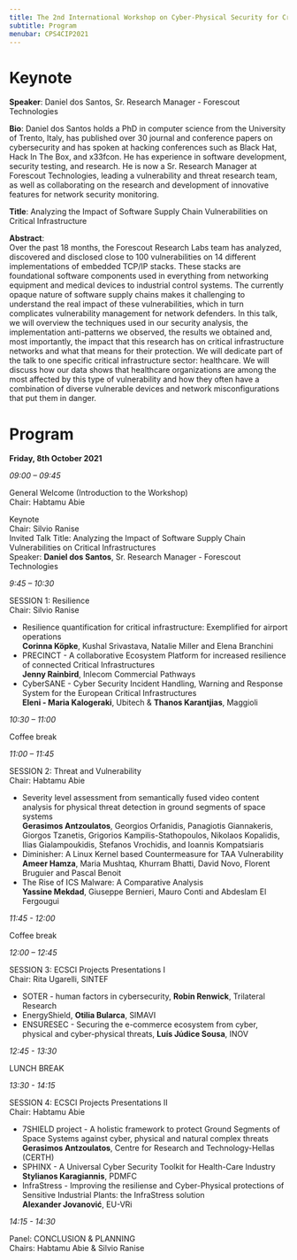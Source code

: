 ```yaml
---
title: The 2nd International Workshop on Cyber-Physical Security for Critical Infrastructures Protection (CPS4CIP 2021)
subtitle: Program
menubar: CPS4CIP2021 
---
```


# Keynote
**Speaker**: Daniel dos Santos, Sr. Research Manager - Forescout Technologies

**Bio**: Daniel dos Santos holds a PhD in computer science from the University of Trento, Italy, has published over 30 journal and conference papers on cybersecurity and has spoken at hacking conferences such as Black Hat, Hack In The Box, and x33fcon. He has experience in software development, security testing, and research. He is now a Sr. Research Manager at Forescout Technologies, leading a vulnerability and threat research team, as well as collaborating on the research and development of innovative features for network security monitoring.

**Title**: Analyzing the Impact of Software Supply Chain Vulnerabilities on Critical Infrastructure

**Abstract**:<br />
Over the past 18 months, the Forescout Research Labs team has analyzed, discovered and disclosed close to 100 vulnerabilities on 14 different implementations of embedded TCP/IP stacks. These stacks are foundational software components used in everything from networking equipment and medical devices to industrial control systems. The currently opaque nature of software supply chains makes it challenging to understand the real impact of these vulnerabilities, which in turn complicates vulnerability management for network defenders.
In this talk, we will overview the techniques used in our security analysis, the implementation anti-patterns we observed, the results we obtained and, most importantly, the impact that this research has on critical infrastructure networks and what that means for their protection. We will dedicate part of the talk to one specific critical infrastructure sector: healthcare. We will discuss how our data shows that healthcare organizations are among the most affected by this type of vulnerability and how they often have a combination of diverse vulnerable devices and network misconfigurations that put them in danger.

# Program
**Friday, 8th October 2021**

*09:00 – 09:45*

General Welcome (Introduction to the Workshop)<br />
Chair: Habtamu Abie

Keynote<br />
Chair: Silvio Ranise<br />
Invited Talk Title: Analyzing the Impact of Software Supply Chain Vulnerabilities on Critical Infrastructures<br />
Speaker: **Daniel dos Santos**, Sr. Research Manager - Forescout Technologies

*9:45 – 10:30*

SESSION 1: Resilience<br />
Chair: Silvio Ranise<br />
- Resilience quantification for critical infrastructure: Exemplified for airport operations<br />
  **Corinna Köpke**, Kushal Srivastava, Natalie Miller and Elena Branchini
- PRECINCT - A collaborative Ecosystem Platform for increased resilience of connected Critical Infrastructures<br />
  **Jenny Rainbird**, Inlecom Commercial Pathways
- CyberSANE - Cyber Security Incident Handling, Warning and Response System for the European Critical Infrastructures<br />
  **Eleni - Maria Kalogeraki**, Ubitech & **Thanos Karantjias**, Maggioli

*10:30 – 11:00*

Coffee break

*11:00 – 11:45*

SESSION 2: Threat and Vulnerability<br />
Chair: Habtamu Abie
- Severity level assessment from semantically fused video content analysis for physical threat detection in ground segments of space systems<br />
  **Gerasimos Antzoulatos**, Georgios Orfanidis, Panagiotis Giannakeris, Giorgos Tzanetis, Grigorios Kampilis-Stathopoulos, Nikolaos Kopalidis, Ilias Gialampoukidis, Stefanos Vrochidis, and Ioannis Kompatsiaris
- Diminisher: A Linux Kernel based Countermeasure for TAA Vulnerability<br />
  **Ameer Hamza**, Maria Mushtaq, Khurram Bhatti, David Novo, Florent Bruguier and Pascal Benoit
- The Rise of ICS Malware: A Comparative Analysis<br />
  **Yassine Mekdad**, Giuseppe Bernieri, Mauro Conti and Abdeslam El Fergougui

*11:45 - 12:00*

Coffee break

*12:00 – 12:45*

SESSION 3: ECSCI Projects Presentations I<br />
Chair: Rita Ugarelli, SINTEF
- SOTER - human factors in cybersecurity, **Robin Renwick**, Trilateral Research
- EnergyShield, **Otilia Bularca**, SIMAVI
- ENSURESEC - Securing the e-commerce ecosystem from cyber, physical and cyber-physical threats, **Luís Júdice Sousa**, INOV

*12:45 - 13:30*

LUNCH BREAK

*13:30 - 14:15*

SESSION 4: ECSCI Projects Presentations II<br />
Chair: Habtamu Abie
- 7SHIELD project - A holistic framework to protect Ground Segments of Space Systems against cyber, physical and natural complex threats<br />
  **Gerasimos Antzoulatos**, Centre for Research and Technology-Hellas (CERTH)
- SPHINX - A Universal Cyber Security Toolkit for Health-Care Industry<br />
  **Stylianos Karagiannis**, PDMFC
- InfraStress - Improving the resiliense and Cyber-Physical protections of Sensitive Industrial Plants: the InfraStress solution<br />
  **Alexander Jovanović**, EU-VRi

*14:15 - 14:30*

Panel: CONCLUSION & PLANNING<br />
Chairs: Habtamu Abie & Silvio Ranise
